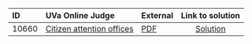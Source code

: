 | ID | UVa Online Judge | External | Link to solution |
|:---|:---|:---|:---:|
| 10660 | [Citizen attention offices](https://onlinejudge.org/index.php?option=com_onlinejudge&Itemid=8&category=18&page=show_problem&problem=1601) | [PDF](https://onlinejudge.org/external/106/10660.pdf) | [Solution](https://github.com/versenyi98/uva-solutions/tree/main/solutions/10660%20-%20Citizen%20attention%20offices)|
